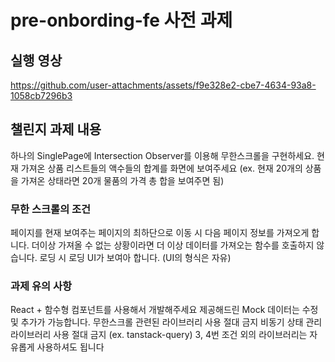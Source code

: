 # pre-onbording-fe 사전 과제

## 실행 영상

https://github.com/user-attachments/assets/f9e328e2-cbe7-4634-93a8-1058cb7296b3




## 챌린지 과제 내용
하나의 SinglePage에 Intersection Observer를 이용해 무한스크롤을 구현하세요.
현재 가져온 상품 리스트들의 액수들의 합계를 화면에 보여주세요 (ex. 현재 20개의 상품을 가져온 상태라면 20개 물품의 가격 총 합을 보여주면 됨)
### 무한 스크롤의 조건
페이지를 현재 보여주는 페이지의 최하단으로 이동 시 다음 페이지 정보를 가져오게 합니다.
더이상 가져올 수 없는 상황이라면 더 이상 데이터를 가져오는 함수를 호출하지 않습니다.
로딩 시 로딩 UI가 보여아 합니다. (UI의 형식은 자유)
### 과제 유의 사항
React + 함수형 컴포넌트를 사용해서 개발해주세요
제공해드린 Mock 데이터는 수정 및 추가가 가능합니다.
무한스크롤 관련된 라이브러리 사용 절대 금지
비동기 상태 관리 라이브러리 사용 절대 금지 (ex. tanstack-query)
3, 4번 조건 외의 라이브러리는 자유롭게 사용하셔도 됩니다
